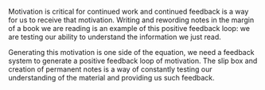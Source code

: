 Motivation is critical for continued work and continued feedback is a way for us to receive that motivation. Writing and rewording notes in the margin of a book we are reading is an example of this positive feedback loop: we are testing our ability to understand the information we just read.  

Generating this motivation is one side of the equation, we need a feedback system to generate a positive feedback loop of motivation. The slip box and creation of permanent notes is a way of constantly testing our understanding of the material and providing us such feedback.